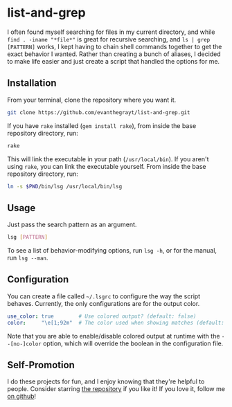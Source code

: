 # list-and-grep
I often found myself searching for files in my current directory, and while
`find . -iname "*file*"` is great for recursive searching, and `ls | grep
[PATTERN]` works, I kept having to chain shell commands together to get the
exact behavior I wanted. Rather than creating a bunch of aliases, I decided to
make life easier and just create a script that handled the options for me.

## Installation
From your terminal, clone the repository where you want it.
```sh
git clone https://github.com/evanthegrayt/list-and-grep.git
```
If you have `rake` installed (`gem install rake`), from inside the base
repository directory, run:
```sh
rake
```
This will link the executable in your path (`/usr/local/bin`).
If you aren't using `rake`, you can link the executable yourself. From inside
the base repository directory, run:
```sh
ln -s $PWD/bin/lsg /usr/local/bin/lsg
```

## Usage
Just pass the search pattern as an argument.
```sh
lsg [PATTERN]
```
To see a list of behavior-modifying
options, run `lsg -h`, or for the manual, run `lsg --man`.

## Configuration
You can create a file called `~/.lsgrc` to configure the way the script behaves.
Currently, the only configurations are for the output color.
```yaml
use_color: true        # Use colored output? (default: false)
color:     "\e[1;92m"  # The color used when showing matches (default: green)
```
Note that you are able to enable/disable colored output at runtime with the
`--[no-]color` option, which will override the boolean in the configuration
file.

## Self-Promotion
I do these projects for fun, and I enjoy knowing that they're helpful to people.
Consider starring [the
repository](https://github.com/evanthegrayt/list-and-grep) if you like it! If
you love it, follow me [on github](https://github.com/evanthegrayt)!
